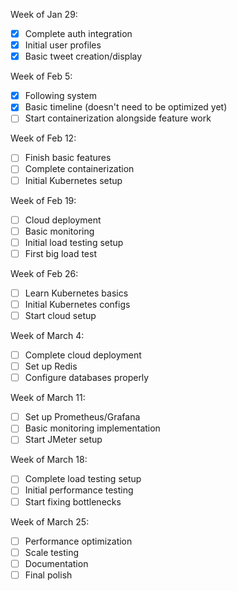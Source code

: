 Week of Jan 29:

- [x] Complete auth integration
- [x] Initial user profiles
- [x] Basic tweet creation/display

Week of Feb 5:

- [x] Following system
- [x] Basic timeline (doesn't need to be optimized yet)
- [ ] Start containerization alongside feature work

Week of Feb 12:

- [ ] Finish basic features
- [ ] Complete containerization
- [ ] Initial Kubernetes setup

Week of Feb 19:

- [ ] Cloud deployment
- [ ] Basic monitoring
- [ ] Initial load testing setup
- [ ] First big load test

Week of Feb 26:

- [ ] Learn Kubernetes basics
- [ ] Initial Kubernetes configs
- [ ] Start cloud setup

Week of March 4:

- [ ] Complete cloud deployment
- [ ] Set up Redis
- [ ] Configure databases properly

Week of March 11:

- [ ] Set up Prometheus/Grafana
- [ ] Basic monitoring implementation
- [ ] Start JMeter setup

Week of March 18:

- [ ] Complete load testing setup
- [ ] Initial performance testing
- [ ] Start fixing bottlenecks

Week of March 25:

- [ ] Performance optimization
- [ ] Scale testing
- [ ] Documentation
- [ ] Final polish
